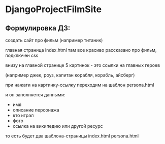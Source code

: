 # DjangoProjectFilmSite
## Формулировка ДЗ:

создать сайт про фильм (например титаник)

главная страница index.html
там все красиво рассказано про фильм,
подключен css

внизу на главной странице 5 картинок - это ссылки на главных героев

(например джек, роуз, капитан корабля, корабль, айсберг)

при нажати на картинку-ссылку переходим на шаблон persona.html

и он заполняется данными:
- имя 
- описание персонажа
- кто играл
- фото
- ссылка на википедию или другой ресурс

то есть будет два шаблона-страницы 
index.html 
persona.html
